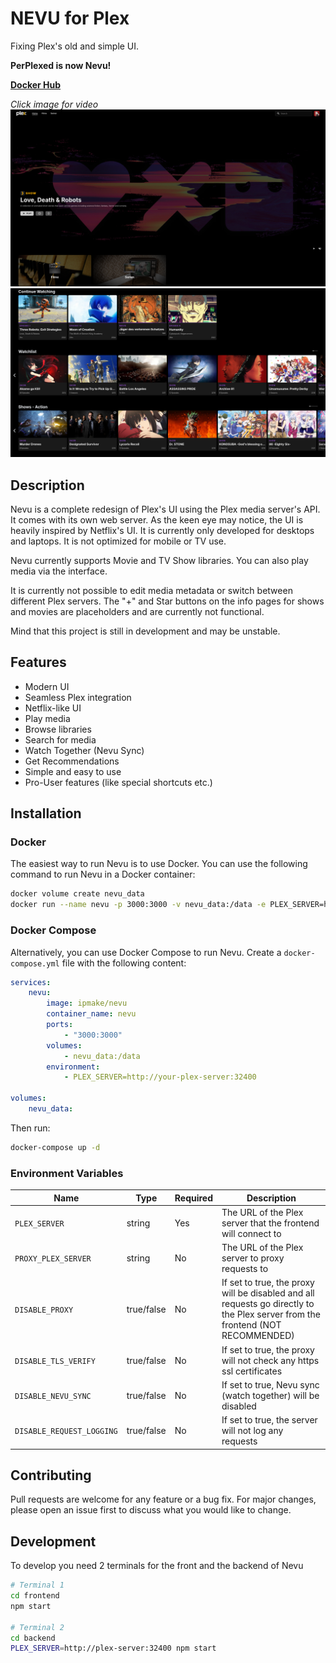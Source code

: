 # NEVU for Plex
Fixing Plex's old and simple UI.

**PerPlexed is now Nevu!**

[**Docker Hub**](https://hub.docker.com/r/ipmake/nevu)

*Click image for video*
[![Nevu1](assets/screenshot1.png)](https://www.youtube.com/watch?v=PuTOw3Wg9oY)
![Nevu2](assets/screenshot2.png)


## Description

Nevu is a complete redesign of Plex's UI using the Plex media server's API. It comes with its own web server. As the keen eye may notice, the UI is heavily inspired by Netflix's UI. It is currently only developed for desktops and laptops. It is not optimized for mobile or TV use.

Nevu currently supports Movie and TV Show libraries. You can also play media via the interface.

It is currently not possible to edit media metadata or switch between different Plex servers. The "+" and Star buttons on the info pages for shows and movies are placeholders and are currently not functional.

Mind that this project is still in development and may be unstable.


## Features
- Modern UI
- Seamless Plex integration
- Netflix-like UI
- Play media
- Browse libraries
- Search for media
- Watch Together (Nevu Sync)
- Get Recommendations
- Simple and easy to use
- Pro-User features (like special shortcuts etc.)

## Installation

### Docker

The easiest way to run Nevu is to use Docker. You can use the following command to run Nevu in a Docker container:

```bash
docker volume create nevu_data
docker run --name nevu -p 3000:3000 -v nevu_data:/data -e PLEX_SERVER=http://your-plex-server:32400 ipmake/nevu
```

### Docker Compose

Alternatively, you can use Docker Compose to run Nevu. Create a `docker-compose.yml` file with the following content:

```yaml
services:
    nevu:
        image: ipmake/nevu
        container_name: nevu
        ports:
            - "3000:3000"
        volumes:
            - nevu_data:/data
        environment:
            - PLEX_SERVER=http://your-plex-server:32400

volumes:
    nevu_data:
```

Then run:

```bash
docker-compose up -d
```

### Environment Variables
| Name                     | Type       | Required | Description                                                                 |
|--------------------------|------------|----------|-----------------------------------------------------------------------------|
| `PLEX_SERVER`            | string     | Yes      | The URL of the Plex server that the frontend will connect to                |
| `PROXY_PLEX_SERVER`      | string     | No       | The URL of the Plex server to proxy requests to                             |
| `DISABLE_PROXY`          | true/false | No       | If set to true, the proxy will be disabled and all requests go directly to the Plex server from the frontend (NOT RECOMMENDED) |
| `DISABLE_TLS_VERIFY`     | true/false | No       | If set to true, the proxy will not check any https ssl certificates         |
| `DISABLE_NEVU_SYNC`      | true/false | No       | If set to true, Nevu sync (watch together) will be disabled                 |
| `DISABLE_REQUEST_LOGGING`| true/false | No       | If set to true, the server will not log any requests                        |



## Contributing
Pull requests are welcome for any feature or a bug fix. For major changes, please open an issue first to discuss what you would like to change.

## Development

To develop you need 2 terminals for the front and the backend of Nevu

```bash
# Terminal 1
cd frontend
npm start

# Terminal 2
cd backend
PLEX_SERVER=http://plex-server:32400 npm start
```
